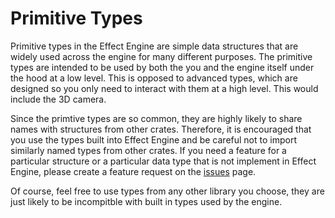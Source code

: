 # Primitive Types

Primitive types in the Effect Engine are simple data structures that are widely used across the engine
for many different purposes. The primitive types are intended to be used by both the you and the
engine itself under the hood at a low level. This is opposed to advanced types, which are designed
so you only need to interact with them at a high level. This would include the 3D camera.

Since the primtive types are so common, they are highly likely to share names with structures
from other crates. Therefore, it is encouraged that you use the types built into Effect Engine
and be careful not to import similarly named types from other crates. If you need a feature for
a particular structure or a particular data type that is not implement in Effect Engine, please
create a feature request on the [issues](https://github.com/XavierCS-dev/Effect-Engine-2/issues) page.

Of course, feel free to use types from any other library you choose, they are just likely to be
incompitble with built in types used by the engine.